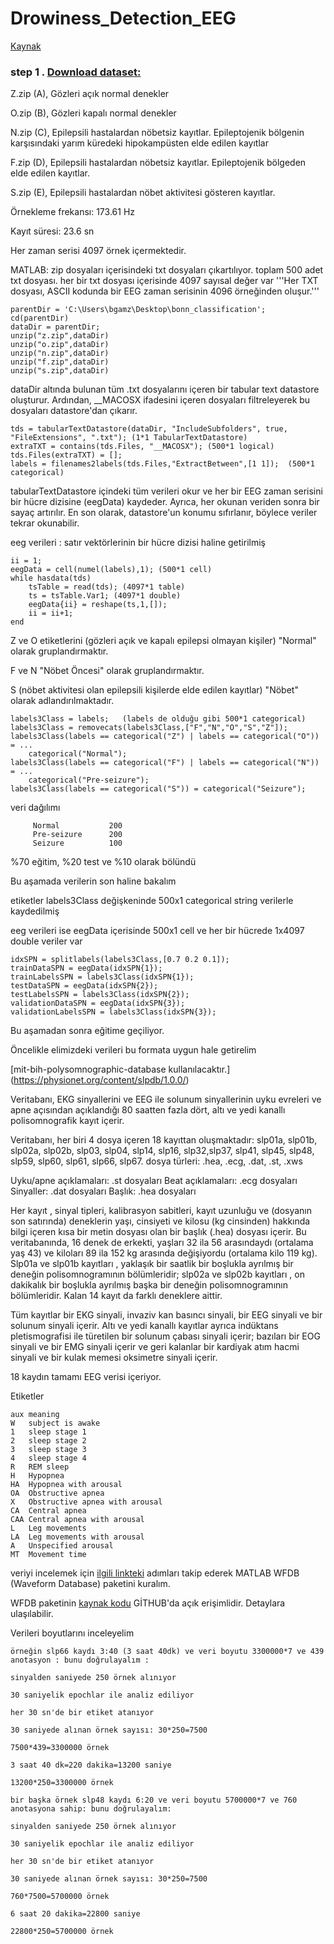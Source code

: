 # Drowiness_Detection_EEG

[Kaynak](https://www.mathworks.com/help/wavelet/ug/time-frequency-convolutional-network-for-eeg-data-classification.html)

### step 1 . [Download dataset:](https://www.upf.edu/web/ntsa/downloads/-/asset_publisher/xvT6E4pczrBw/content/2001-indications-of-nonlinear-deterministic-and-finite-dimensional-structures-in-time-series-of-brain-electrical-activity-dependence-on-recording-regi?inheritRedirect=false&redirect=https://www.upf.edu/web/ntsa/downloads?p_p_id%3D101_INSTANCE_xvT6E4pczrBw%26p_p_lifecycle%3D0%26p_p_state%3Dnormal%26p_p_mode%3Dview%26p_p_col_id%3Dcolumn-1%26p_p_col_count%3D1#.X5Ep-S337UI)

Z.zip (A), Gözleri açık normal denekler

O.zip (B), Gözleri kapalı normal denekler

N.zip (C), Epilepsili hastalardan nöbetsiz kayıtlar. Epileptojenik bölgenin karşısındaki yarım küredeki hipokampüsten elde edilen kayıtlar

F.zip (D), Epilepsili hastalardan nöbetsiz kayıtlar. Epileptojenik bölgeden elde edilen kayıtlar.  

S.zip (E), Epilepsili hastalardan nöbet aktivitesi gösteren kayıtlar.



Örnekleme frekansı: 173.61 Hz

Kayıt süresi: 23.6 sn

Her zaman serisi 4097 örnek içermektedir.

MATLAB:
zip dosyaları içerisindeki txt dosyaları çıkartılıyor. toplam 500 adet txt dosyası. her bir txt dosyası içerisinde 4097 sayısal değer var
'''Her TXT dosyası, ASCII kodunda bir EEG zaman serisinin 4096 örneğinden oluşur.'''
```
parentDir = 'C:\Users\bgamz\Desktop\bonn_classification';
cd(parentDir)
dataDir = parentDir;
unzip("z.zip",dataDir)
unzip("o.zip",dataDir)
unzip("n.zip",dataDir)
unzip("f.zip",dataDir)
unzip("s.zip",dataDir)
```
dataDir altında bulunan tüm .txt dosyalarını içeren bir tabular text datastore oluşturur. Ardından, __MACOSX ifadesini içeren dosyaları filtreleyerek bu dosyaları datastore'dan çıkarır. 

```
tds = tabularTextDatastore(dataDir, "IncludeSubfolders", true, "FileExtensions", ".txt"); (1*1 TabularTextDatastore)
extraTXT = contains(tds.Files, "__MACOSX"); (500*1 logical) 
tds.Files(extraTXT) = [];
labels = filenames2labels(tds.Files,"ExtractBetween",[1 1]);  (500*1 categorical)
```
tabularTextDatastore içindeki tüm verileri okur ve her bir EEG zaman serisini bir hücre dizisine (eegData) kaydeder. Ayrıca, her okunan veriden sonra bir sayaç artırılır. En son olarak, datastore'un konumu sıfırlanır, böylece veriler tekrar okunabilir. 

eeg verileri : satır vektörlerinin bir hücre dizisi haline getirilmiş
```
ii = 1;
eegData = cell(numel(labels),1); (500*1 cell)
while hasdata(tds)
    tsTable = read(tds); (4097*1 table)
    ts = tsTable.Var1; (4097*1 double)
    eegData{ii} = reshape(ts,1,[]);  
    ii = ii+1;
end
```
Z ve O etiketlerini (gözleri açık ve kapalı epilepsi olmayan kişiler) "Normal" olarak gruplandırmaktır. 

F ve N "Nöbet Öncesi" olarak gruplandırmaktır. 

S (nöbet aktivitesi olan epilepsili kişilerde elde edilen kayıtlar) "Nöbet" olarak adlandırılmaktadır.

```
labels3Class = labels;   (labels de olduğu gibi 500*1 categorical)
labels3Class = removecats(labels3Class,["F","N","O","S","Z"]);
labels3Class(labels == categorical("Z") | labels == categorical("O")) = ...
    categorical("Normal");
labels3Class(labels == categorical("F") | labels == categorical("N")) = ...
    categorical("Pre-seizure");
labels3Class(labels == categorical("S")) = categorical("Seizure");
```
veri dağılımı
```
     Normal           200 
     Pre-seizure      200 
     Seizure          100
```
%70 eğitim, %20 test ve %10 olarak bölündü

Bu aşamada verilerin son haline bakalım

etiketler labels3Class değişkeninde 500x1 categorical string verilerle kaydedilmiş

eeg verileri ise eegData içerisinde 500x1 cell ve her bir hücrede 1x4097 double veriler var 

```
idxSPN = splitlabels(labels3Class,[0.7 0.2 0.1]);
trainDataSPN = eegData(idxSPN{1});
trainLabelsSPN = labels3Class(idxSPN{1});
testDataSPN = eegData(idxSPN{2});
testLabelsSPN = labels3Class(idxSPN{2});
validationDataSPN = eegData(idxSPN{3});
validationLabelsSPN = labels3Class(idxSPN{3});
```
Bu aşamadan sonra eğitime geçiliyor.

Öncelikle elimizdeki verileri bu formata uygun hale getirelim

[mit-bih-polysomnographic-database kullanılacaktır.] (https://physionet.org/content/slpdb/1.0.0/)

Veritabanı, EKG sinyallerini ve EEG ile solunum sinyallerinin uyku evreleri ve apne açısından açıklandığı 80 saatten fazla dört, altı ve yedi kanallı polisomnografik kayıt içerir. 

Veritabanı, her biri 4 dosya içeren 18 kayıttan oluşmaktadır: slp01a, slp01b, slp02a, slp02b, slp03, slp04, slp14, slp16, slp32,slp37, slp41, slp45, slp48, slp59, slp60, slp61, slp66, slp67. dosya türleri: .hea, .ecg, .dat, .st, .xws

Uyku/apne açıklamaları: .st dosyaları
Beat açıklamaları: .ecg dosyaları
Sinyaller: .dat dosyaları
Başlık: .hea dosyaları

Her kayıt , sinyal tipleri, kalibrasyon sabitleri, kayıt uzunluğu ve (dosyanın son satırında) deneklerin yaşı, cinsiyeti ve kilosu (kg cinsinden) hakkında bilgi içeren kısa bir metin dosyası olan bir başlık (.hea) dosyası içerir. Bu veritabanında, 16 denek de erkekti, yaşları 32 ila 56 arasındaydı (ortalama yaş 43) ve kiloları 89 ila 152 kg arasında değişiyordu (ortalama kilo 119 kg). Slp01a ve slp01b kayıtları , yaklaşık bir saatlik bir boşlukla ayrılmış bir deneğin polisomnogramının bölümleridir; slp02a ve slp02b kayıtları , on dakikalık bir boşlukla ayrılmış başka bir deneğin polisomnogramının bölümleridir. Kalan 14 kayıt da farklı deneklere aittir.

Tüm kayıtlar bir EKG sinyali, invaziv kan basıncı sinyali, bir EEG sinyali ve bir solunum sinyali içerir. Altı ve yedi kanallı kayıtlar ayrıca indüktans pletismografisi ile türetilen bir solunum çabası sinyali içerir; bazıları bir EOG sinyali ve bir EMG sinyali içerir ve geri kalanlar bir kardiyak atım hacmi sinyali ve bir kulak memesi oksimetre sinyali içerir. 

18 kaydın tamamı EEG verisi içeriyor.

Etiketler
```
aux	meaning
W	subject is awake
1	sleep stage 1
2	sleep stage 2
3	sleep stage 3
4	sleep stage 4
R	REM sleep
H	Hypopnea
HA	Hypopnea with arousal
OA	Obstructive apnea
X	Obstructive apnea with arousal
CA	Central apnea
CAA	Central apnea with arousal
L	Leg movements
LA	Leg movements with arousal
A	Unspecified arousal
MT	Movement time
```

veriyi incelemek için [ilgili linkteki](https://physionet.org/content/wfdb-matlab/0.10.0/) adımları takip ederek MATLAB WFDB (Waveform Database) paketini kuralım.

WFDB paketinin [kaynak kodu](https://github.com/ikarosilva/wfdb-app-toolbox) GİTHUB'da açık erişimlidir. Detaylara ulaşılabilir.

Verileri boyutlarını inceleyelim
```
örneğin slp66 kaydı 3:40 (3 saat 40dk) ve veri boyutu 3300000*7 ve 439 anotasyon : bunu doğrulayalım :

sinyalden saniyede 250 örnek alınıyor

30 saniyelik epochlar ile analiz ediliyor

her 30 sn'de bir etiket atanıyor

30 saniyede alınan örnek sayısı: 30*250=7500

7500*439=3300000 örnek

3 saat 40 dk=220 dakika=13200 saniye

13200*250=3300000 örnek
```
```
bir başka örnek slp48 kaydı 6:20 ve veri boyutu 5700000*7 ve 760 anotasyona sahip: bunu doğrulayalım:

sinyalden saniyede 250 örnek alınıyor

30 saniyelik epochlar ile analiz ediliyor

her 30 sn'de bir etiket atanıyor

30 saniyede alınan örnek sayısı: 30*250=7500

760*7500=5700000 örnek

6 saat 20 dakika=22800 saniye

22800*250=5700000 örnek 

```





